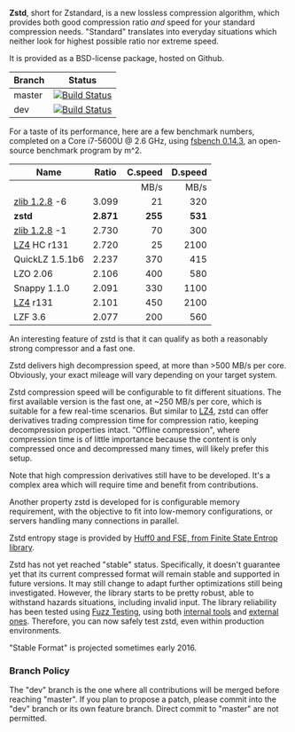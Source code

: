  **Zstd**, short for Zstandard, is a new lossless compression algorithm, which provides both good compression ratio _and_ speed for your standard compression needs. "Standard" translates into everyday situations which neither look for highest possible ratio nor extreme speed.

It is provided as a BSD-license package, hosted on Github.

|Branch      |Status   |
|------------|---------|
|master      | [![Build Status](https://travis-ci.org/Cyan4973/zstd.svg?branch=master)](https://travis-ci.org/Cyan4973/zstd) |
|dev         | [![Build Status](https://travis-ci.org/Cyan4973/zstd.svg?branch=dev)](https://travis-ci.org/Cyan4973/zstd) |

For a taste of its performance, here are a few benchmark numbers, completed on a Core i7-5600U @ 2.6 GHz, using [fsbench 0.14.3](http://encode.ru/threads/1371-Filesystem-benchmark?p=34029&viewfull=1#post34029), an open-source benchmark program by m^2.

|Name            | Ratio | C.speed | D.speed |
|----------------|-------|--------:|--------:|
|                |       |   MB/s  |  MB/s   |
| [zlib 1.2.8] -6| 3.099 |    21   |   320   |
| **zstd**       |**2.871**|**255**| **531** |
| [zlib 1.2.8] -1| 2.730 |    70   |   300   | 
| [LZ4] HC r131  | 2.720 |    25   |  2100   |
| QuickLZ 1.5.1b6| 2.237 |   370   |   415   |
| LZO 2.06       | 2.106 |   400   |   580   |
| Snappy 1.1.0   | 2.091 |   330   |  1100   |
| [LZ4] r131     | 2.101 |   450   |  2100   |
| LZF 3.6        | 2.077 |   200   |   560   |

[zlib 1.2.8]:http://www.zlib.net/
[LZ4]:http://www.lz4.org/

An interesting feature of zstd is that it can qualify as both a reasonably strong compressor and a fast one.

Zstd delivers high decompression speed, at more than >500 MB/s per core.
Obviously, your exact mileage will vary depending on your target system.

Zstd compression speed will be configurable to fit different situations.
The first available version is the fast one, at ~250 MB/s per core, which is suitable for a few real-time scenarios.
But similar to [LZ4], zstd can offer derivatives trading compression time for compression ratio, keeping decompression properties intact. "Offline compression", where compression time is of little importance because the content is only compressed once and decompressed many times, will likely prefer this setup.

Note that high compression derivatives still have to be developed.
It's a complex area which will require time and benefit from contributions.


Another property zstd is developed for is configurable memory requirement, with the objective to fit into low-memory configurations, or servers handling many connections in parallel.

Zstd entropy stage is provided by [Huff0 and FSE, from Finite State Entrop library](https://github.com/Cyan4973/FiniteStateEntropy).

Zstd has not yet reached "stable" status. Specifically, it doesn't guarantee yet that its current compressed format will remain stable and supported in future versions. It may still change to adapt further optimizations still being investigated. However, the library starts to be pretty robust, able to withstand hazards situations, including invalid input. The library reliability has been tested using [Fuzz Testing](https://en.wikipedia.org/wiki/Fuzz_testing), using both [internal tools](programs/fuzzer.c) and [external ones](http://lcamtuf.coredump.cx/afl). Therefore, you can now safely test zstd, even within production environments.

"Stable Format" is projected sometimes early 2016.

### Branch Policy
The "dev" branch is the one where all contributions will be merged before reaching "master". If you plan to propose a patch, please commit into the "dev" branch or its own feature branch. Direct commit to "master" are not permitted.
